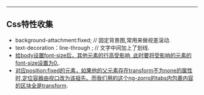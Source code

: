 --------------------------------
## Css特性收集
 - background-attachment:fixed; // 固定背景图,常用来做视差滚动.
 - text-decoration：line-through ; // 文字中间加上了划线.
 - [给body设置font-size后，其他元素的行高受影响, 此时要将受影响的元素的font-size设置为0.](https://segmentfault.com/q/1010000005705395).
 - [对应position:fixed的元素，如果他的父元素存在transform不为none的属性时,定位容器由视口改为该祖先。而我们用的这个ng-zorro的tabs内包裹内容的区块全是transform](https://www.imooc.com/article/67784).

